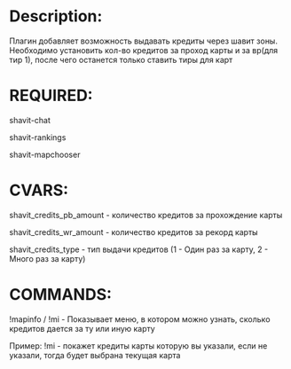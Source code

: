 # Description:

Плагин добавляет возможность выдавать кредиты через шавит зоны. Необходимо установить кол-во кредитов за проход карты и за вр(для тир 1), после чего останется только ставить тиры для карт

# REQUIRED:

shavit-chat

shavit-rankings

shavit-mapchooser

# CVARS:

shavit_credits_pb_amount - количество кредитов за прохождение карты

shavit_credits_wr_amount - количество кредитов за рекорд карты

shavit_credits_type - тип выдачи кредитов (1 - Один раз за карту, 2 - Много раз за карту)


# COMMANDS:

!mapinfo / !mi - Показывает меню, в котором можно узнать, сколько кредитов дается за ту или иную карту

Пример: !mi <map> - покажет кредиты карты которую вы указали, если не указали, тогда будет выбрана текущая карта
